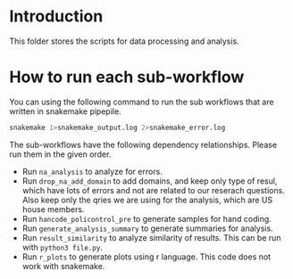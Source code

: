 # Introduction

This folder stores the scripts for data processing and analysis.

# How to run each sub-workflow

You can using the following command to run the sub workflows that are written in snakemake pipepile. 

```bash
snakemake 1>snakemake_output.log 2>snakemake_error.log
```

The sub-workflows have the following dependency relationships.
Please run them in the given order.

* Run `na_analysis` to analyze for errors.   
* Run `drop_na_add_domain` to add domains, and keep only type of resul, which have lots of errors and not are related to our reserach questions. Also keep only the qries we are using for the analysis, which are US house members.
* Run `hancode_policontrol_pre` to generate samples for hand coding.  
* Run `generate_analysis_summary` to generate summaries for analysis.  
* Run `result_similarity` to analyze similarity of results. This can be run with `python3 file.py`.
* Run `r_plots` to generate plots using r language. This code does not work with snakemake. 
   